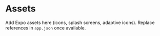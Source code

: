 # Assets

Add Expo assets here (icons, splash screens, adaptive icons). Replace references in `app.json` once available.
